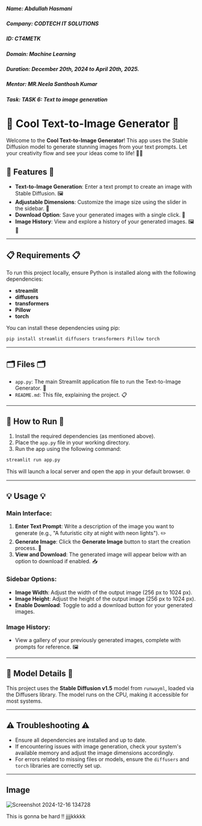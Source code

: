 ##### **Name:** Abdullah Hasmani

##### **Company:** CODTECH IT SOLUTIONS

##### **ID:** CT4METK

##### **Domain:** Machine Learning

##### **Duration:** December 20th, 2024 to April 20th, 2025.

##### **Mentor:** MR.Neela Santhosh Kumar


##### **Task:** TASK 6: Text to image generation 


# 🌟 Cool Text-to-Image Generator 🌟

Welcome to the **Cool Text-to-Image Generator**! This app uses the Stable Diffusion model to generate stunning images from your text prompts. Let your creativity flow and see your ideas come to life! 🎨✨

## 🌟 Features 🌟

- **Text-to-Image Generation**: Enter a text prompt to create an image with Stable Diffusion. 🖼️
- **Adjustable Dimensions**: Customize the image size using the slider in the sidebar. 📏
- **Download Option**: Save your generated images with a single click. 💾
- **Image History**: View and explore a history of your generated images. 🖼️📜

---

## 📋 Requirements 📋

To run this project locally, ensure Python is installed along with the following dependencies:

- **streamlit**
- **diffusers**
- **transformers**
- **Pillow**
- **torch**

You can install these dependencies using pip:

```bash
pip install streamlit diffusers transformers Pillow torch
```

---

## 🗂️ Files 🗂️

- `app.py`: The main Streamlit application file to run the Text-to-Image Generator. 📄
- `README.md`: This file, explaining the project. 📋

---

## 🚀 How to Run 🚀

1. Install the required dependencies (as mentioned above).
2. Place the `app.py` file in your working directory.
3. Run the app using the following command:

```bash
streamlit run app.py
```

This will launch a local server and open the app in your default browser. 🌐

---

## 💡 Usage 💡

### Main Interface:

1. **Enter Text Prompt**: Write a description of the image you want to generate (e.g., "A futuristic city at night with neon lights"). ✏️
2. **Generate Image**: Click the **Generate Image** button to start the creation process. 🧠
3. **View and Download**: The generated image will appear below with an option to download if enabled. 📥

### Sidebar Options:

- **Image Width**: Adjust the width of the output image (256 px to 1024 px).
- **Image Height**: Adjust the height of the output image (256 px to 1024 px).
- **Enable Download**: Toggle to add a download button for your generated images.

### Image History:

- View a gallery of your previously generated images, complete with prompts for reference. 🖼️

---

## 🤖 Model Details 🤖

This project uses the **Stable Diffusion v1.5** model from `runwayml`, loaded via the Diffusers library. The model runs on the CPU, making it accessible for most systems.

---

## ⚠️ Troubleshooting ⚠️

- Ensure all dependencies are installed and up to date.
- If encountering issues with image generation, check your system's available memory and adjust the image dimensions accordingly.
- For errors related to missing files or models, ensure the `diffusers` and `torch` libraries are correctly set up.

---

## Image
![Screenshot 2024-12-16 134728](https://github.com/user-attachments/assets/ec3678b1-6570-4708-abe4-b0c1d8b433b2)


This is gonna be hard !!
jjjjkkkkk
